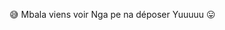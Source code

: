 <!---
JoBahati/JoBahati is a ✨ special ✨ repository because its `README.md` (this file) appears on your GitHub profile.
You can click the Preview link to take a look at your changes.
--->
😅
Mbala viens voir
Nga pe na déposer 
Yuuuuu 😛
